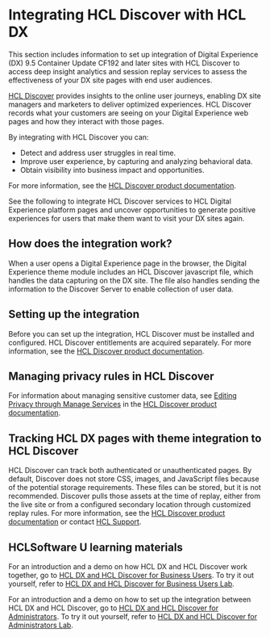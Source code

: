 # Integrating HCL Discover with HCL DX

This section includes information to set up integration of Digital Experience (DX) 9.5 Container Update CF192 and later sites with HCL Discover to access deep insight analytics and session replay services to assess the effectiveness of your DX site pages with end user audiences.

[HCL Discover](https://www.hcltechsw.com/products/unica/offerings/discover) provides insights to the online user journeys, enabling DX site managers and marketers to deliver optimized experiences. HCL Discover records what your customers are seeing on your Digital Experience web pages and how they interact with those pages.

By integrating with HCL Discover you can:

-   Detect and address user struggles in real time.
-   Improve user experience, by capturing and analyzing behavioral data.
-   Obtain visibility into business impact and opportunities.

For more information, see the [HCL Discover product documentation](https://help.hcltechsw.com/UnicaDiscover/12.1.11/en/index.html).

See the following to integrate HCL Discover services to HCL Digital Experience platform pages and uncover opportunities to generate positive experiences for users that make them want to visit your DX sites again.

## How does the integration work?

When a user opens a Digital Experience page in the browser, the Digital Experience theme module includes an HCL Discover javascript file, which handles the data capturing on the DX site. The file also handles sending the information to the Discover Server to enable collection of user data.

## Setting up the integration

Before you can set up the integration, HCL Discover must be installed and configured. HCL Discover entitlements are acquired separately. For more information, see the [HCL Discover product documentation](https://help.hcltechsw.com/UnicaDiscover/12.1.11/en/index.html).

## Managing privacy rules in HCL Discover

For information about managing sensitive customer data, see [Editing Privacy through Manage Services](https://help.hcltechsw.com/UnicaDiscover/12.1.0/en/DC/InitDCCfg/EditingPrivacyThroughMS_40.html) in the [HCL Discover product documentation](https://help.hcltechsw.com/UnicaDiscover/12.1.11/en/index.html).

## Tracking HCL DX pages with theme integration to HCL Discover

HCL Discover can track both authenticated or unauthenticated pages. By default, Discover does not store CSS, images, and JavaScript files because of the potential storage requirements. These files can be stored, but it is not recommended. Discover pulls those assets at the time of replay, either from the live site or from a configured secondary location through customized replay rules. For more information, see the [HCL Discover product documentation](https://help.hcltechsw.com/UnicaDiscover/12.1.0/en/index.html) or contact [HCL Support](https://support.hcltech.com/csm).

<!---
-   **[Installing the Unica Discover module for Digital Experience integration](../install/installing_the_unica_discover_module.md)**  
 Learn how to install the Unica Discover module for HCL Digital Experience integration. --->

## HCLSoftware U learning materials

For an introduction and a demo on how HCL DX and HCL Discover work together, go to [HCL DX and HCL Discover for Business Users](https://hclsoftwareu.hcltechsw.com/component/axs/?view=sso_config&id=3&forward=https%3A%2F%2Fhclsoftwareu.hcltechsw.com%2Fcourses%2Flesson%2F%3Fid%3D956). To try it out yourself, refer to [HCL DX and HCL Discover for Business Users Lab](https://hclsoftwareu.hcltechsw.com/images/Lc4sMQCcN5uxXmL13gSlsxClNTU3Mjc3NTc4MTc2/DS_Academy/DX/Integration/HDX-INT-BU_DX_Integration_with_HCL_Discover_for_Business_Users.pdf).

For an introduction and a demo on how to set up the integration between HCL DX and HCL Discover, go to [HCL DX and HCL Discover for Administrators](https://hclsoftwareu.hcltechsw.com/component/axs/?view=sso_config&id=3&forward=https%3A%2F%2Fhclsoftwareu.hcltechsw.com%2Fcourses%2Flesson%2F%3Fid%3D1228). To try it out yourself, refer to [HCL DX and HCL Discover for Administrators Lab](https://hclsoftwareu.hcltechsw.com/images/Lc4sMQCcN5uxXmL13gSlsxClNTU3Mjc3NTc4MTc2/DS_Academy/DX/Integration/HDX-INT-ADM_DX_Integration_with_HCL_Discover_for_Administrators.pdf).


